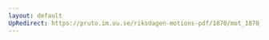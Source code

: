 ```yaml
---
layout: default
UpRedirect: https://pruto.im.uu.se/riksdagen-motions-pdf/1870/mot_1870__ak__135/mot_1870__ak__135-002.pdf
---
```

